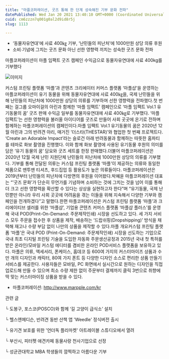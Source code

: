 ```yaml
---
title: "마플코퍼레이션, 굿즈 통해 한 단계 성숙해진 기부 문화 전파"
datePublished: Wed Jan 20 2021 13:40:10 GMT+0000 (Coordinated Universal Time)
cuid: cm6zzzn7q001g0al2d9id8r5j
slug: 1113

---
```



- ‘동물자유연대’에 사료 400㎏ 기부, ‘난민들의 피난처’에 1000만원 상당 의류 후원
- 소비∙기념에 그치는 굿즈 문화 아닌 선한 영향력 끼치는 성숙한 굿즈 문화 전파

마플코퍼레이션이 마플 임팩트 굿즈 캠페인 수익금으로 동물자유연대에 사료 400kg를 기부했다

![이미지](https://cdn.hashnode.com/res/hashnode/image/upload/v1739249068109/e5387968-17c9-4fbc-a93c-cdbfb2a40654.jpeg)

커스텀 프린팅 플랫폼 ‘마플’과 콘텐츠 크리에이터 커머스 플랫폼 ‘마플샵’을 운영하는 마플코퍼레이션이 유기 동물을 위해 동물자유연대에 사료 400㎏을, 국제 난민들을 위해 난민들의 피난처에 1000만원 상당의 의류를 기부하며 선한 영향력을 전파했다.첫 번째는 걸그룹 오마이걸의 아린과 함께한 ‘마플 임팩트’ 캠페인으로 ‘마플 임팩트 Vol.1 유기동물의 꿈’ 굿즈 판매 수익금 일부를 동물자유연대에 사료 400㎏로 기부했다. ‘마플 임팩트’는 선한 영향력을 불러올 아이디어를 굿즈로 만들어 사회 곳곳에 온기로 전하며 함께하는 마플코퍼레이션의 캠페인이다.마플 임팩트 Vol.1 유기동물의 꿈은 2020년 12월 아린과 그의 반려견 아리, 매거진 ‘더스타(THESTAR)’와 협업한 첫 번째 프로젝트다. ‘Create an Adorable !mpact’라는 슬로건 아래 반려동물과 함께하는 따뜻한 홈파티를 테마로 화보 촬영을 진행했다. 이와 함께 화보 촬영에 사용된 유기동물 후원의 의미를 담은 ‘유기 동물의 꿈’ 담요와 굿즈 세트를 한정 판매했다.더불어 마플코퍼레이션은 2020년 12월 국제 난민 지원단체 난민들의 피난처에 1000만원 상당의 의류를 기부했다. 기부를 통해 전달된 의류는 커스텀 프린팅 플랫폼 ‘마플’이 제공하는 의류와 동일한 제품으로 맨투맨 티셔츠, 후드집업 등 활용도가 높은 의류들이다. 마플코퍼레이션은 2019년부터 난민들의 피난처에 다방면의 후원을 이어왔다.박혜윤 마플코퍼레이션 대표는 “’굿즈 문화’가 단순히 무언가를 기념하며 소비하는 것에 그치는 것을 넘어 이를 통해 더 크고 선한 영향력을 확산할 수 있다는 상상을 실현하고자 한다”며 “유기동물, 국제 난민뿐만 아니라 우리 사회 곳곳에 어려움을 겪는 이들을 위해 지속해서 다양한 기부와 캠페인을 전개하겠다”고 말했다.한편 마플코퍼레이션은 커스텀 프린팅 플랫폼 ‘마플’과 크리에이티브 셀러를 위한 ‘마플샵’, 기업용 콘텐츠 커머스 플랫폼 ‘마플샵 플러스’를 운영해 국내 POD(Print-On-Demand: 주문제작인쇄) 시장을 선도하고 있다. 세 가지 서비스 모두 주문을 접수한 후 상품을 제작, 배송하는 ‘드랍쉬핑(Dropshipping)’ 방식을 채택해 재고나 수량 부담 없이 나만의 상품을 제작할 수 있다.마플 개요커스텀 프린팅 플랫폼 ‘마플’은 국내 POD (Print-On-Demand: 주문제작인쇄) 시장을 선도하는 기업으로 국내 최초 디지털 프린팅 기술을 도입한 자동화 주문생산공정과 2015년 국내 첫 특허를 받은 온라인/모바일 커스텀 에디터를 겸비한 온라인 POD서비스 플랫폼을 보유하고 있다. 마플은 의류, 액세서리, 폰케이스, 홈데코 등 600여 가지의 커스터마이즈 상품과 수만 개의 디자인과 캐릭터, 80여 가지 폰트 등 다양한 디자인 소스로 편리한 상품 만들기 서비스를 제공한다. 사용자들은 모바일, PC 화면에서 실시간으로 원하는 디자인을 직접 업로드해 만들 수 있으며 최소 수량 제한 없이 주문부터 결제까지 클릭 3번으로 취향에 딱 맞는 커스터마이징 상품을 받을 수 있다.

- 마플코퍼레이션: http://www.marpple.com/kr

관련 글

└ 도봉구, 포스코(POSCO)와 함께 ‘길 고양이 급식소’ 설치

└ 헬스앤메디슨, 반려견 동반 산책 앱 'Weedle' 정식버전 출시

└ 유기견 보호를 위한 '언더독 플리마켓' 아트레이블 스튜디오에서 열려

└ 부산시, 피터펫 애견카페 동물사랑 천사기업으로 선정

└ 성균관대학교 MBA 학생들의 깜찍하고 아름다운 기부